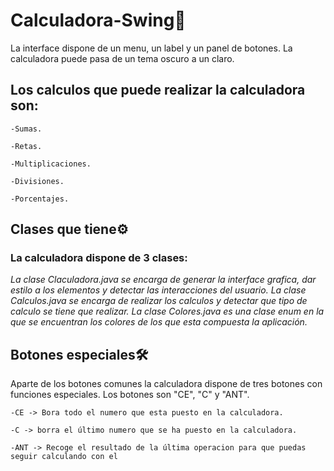 # Calculadora-Swing🚀
La interface dispone de un menu, un label y un panel de botones.
La calculadora puede pasa de un tema oscuro a un claro.
## Los calculos que puede realizar la calculadora son:
```
-Sumas.
```
```
-Retas.
```
```
-Multiplicaciones.
```
```
-Divisiones.
```
```
-Porcentajes.
```
## Clases que tiene⚙️
### La calculadora dispone de 3 clases:
_La clase Claculadora.java se encarga de generar la interface grafica, dar estilo a los elementos y detectar las interacciones del usuario._
_La clase Calculos.java se encarga de realizar los calculos y detectar que tipo de calculo se tiene que realizar._
_La clase Colores.java es una clase enum en la que se encuentran los colores de los que esta compuesta la aplicación._
## Botones especiales🛠️
Aparte de los botones comunes la calculadora dispone de tres botones con funciones especiales.
Los botones son "CE", "C" y "ANT".
```
-CE -> Bora todo el numero que esta puesto en la calculadora.
```
```
-C -> borra el último numero que se ha puesto en la calculadora.
```
```
-ANT -> Recoge el resultado de la última operacion para que puedas seguir calculando con el
```
